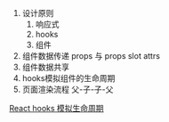 1. 设计原则
   1. 响应式
   2. hooks
   3. 组件
2. 组件数据传递   props 与  props slot attrs
3. 组件数据共享
4. hooks模拟组件的生命周期
5. 页面渲染流程  父-子-子-父

[React hooks  模拟生命周期](https://juejin.cn/post/6844903921442373639#heading-4)